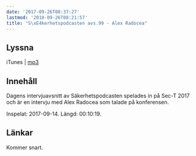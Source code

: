 ```yaml
---
date: '2017-09-26T08:37:27'
lastmod: '2018-09-26T08:21:57'
title: "S\xE4kerhetspodcasten avs.99 - Alex Radocea"
---
```

## Lyssna

iTunes \| [mp3](http://traffic.libsyn.com/sakerhetspodcasten/SEC-T_2017_Alex_Radocea.mp3)

## Innehåll

Dagens intervjuavsnitt av Säkerhetspodcasten spelades in på Sec-T 2017 och är en
intervju med Alex Radocea som talade på konferensen.

Inspelat: 2017-09-14. Längd: 00:10:19.

## Länkar

Kommer snart.

